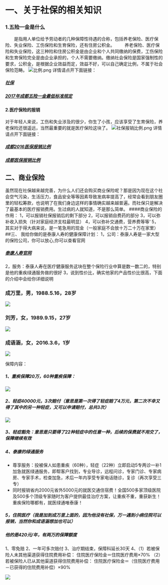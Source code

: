 # 一、关于社保的相关知识
### 1.五险一金是什么

　　是指用人单位给予劳动者的几种保障性待遇的合称，包括养老保险、医疗保险、失业保险、工伤保险和生育保险，还有住房公积金。
　　养老保险、医疗保险和失业保险，这三种险和住房公积金是由企业和个人共同缴纳的保费，工伤保险和生育保险完全是由企业承担的，个人不需要缴纳。缴纳社会保险是国家强制性的要求，公积金，是根据企业效益而定，效益不好，可以自己确定比例，不属于社会保险范畴。
![比例.png](http://upload-images.jianshu.io/upload_images/4626319-2e4392fd75d5d865.png?imageMogr2/auto-orient/strip%7CimageView2/2/w/1240)
详情请点开下面链接：
##### [社保](http://baike.baidu.com/item/%E7%A4%BE%E4%BC%9A%E4%BF%9D%E9%99%A9/73529?fromtitle=%E7%A4%BE%E4%BF%9D&fromid=558563&type=syn)
##### [2017年成都五险一金最低标准规定](http://kaoshi.yjbys.com/gongwuyuan/shizhengshenlun/shishizhengye/481443.html)
#### 2.医疗保险的报销
对于年轻人来说，工伤和失业涉及的很少，你生了小孩，应该享受了生育保险，养老保险还很遥远，当然最重要的就是医疗保险这块了。
![社保报销比例.png](http://upload-images.jianshu.io/upload_images/4626319-f5f02cfcab9b9450.png?imageMogr2/auto-orient/strip%7CimageView2/2/w/1240)
详情请点开下面链接：
##### [成都2016医保报销比例](http://www.pincai.com/group/680605.htm)
##### [成都医保报销比例](http://chengdu.chashebao.com/yiliao/12608.html)
## 二、商业保险
 虽然现在社保越来越完善，为什么人们还会购买商业保险呢？那是因为现在这个社会空气污染，生活压力，食品安全等等因素导致发病率提高了，经常会看到朋友圈里的轻松筹款，也说明了在我们身边这样的事情确实越来越普遍。而社保只是解决了最基本的医疗报销费用。生过病的人就知道，不是那么简单。
####商业保险的作用：
1，可以报销社保报销后的剩下部分
2，可以报销自费药的部分
3，可以弥补收入损失（针对家庭经济支柱最明显）
4，可以弥补交通费，营养费等等‘
5，其实对于得大病来说，是一笔急用的现金（一般家庭不会放十万二十万在家里）
##三、 我给你做的是泰康人寿的健康保障计划：
1，公司：泰康人寿是一家大型的保险公司，你可以放心,你可以查看官网
##### [泰康人寿官网](http://www.taikang.com/)
2，服务：泰康人寿在医疗健康服务这块在整个保险行业中算是数一数二的，特别是他的重疾绿通服务做的很好
3，说到性价比，确实他家的产品性价比很高，下面的介绍中会给你详细说明

###  成万里，男，1988.5.16，28岁
![](http://upload-images.jianshu.io/upload_images/4626319-7427863c02862083.png?imageMogr2/auto-orient/strip%7CimageView2/2/w/1240)

###  刘芳，女，1989.9.15，27岁
![](http://upload-images.jianshu.io/upload_images/4626319-c32b8b7d0b1a6bd9.png?imageMogr2/auto-orient/strip%7CimageView2/2/w/1240)

###  成语涵，女，2016.3.6，1岁
![](http://upload-images.jianshu.io/upload_images/4626319-9d42990198041307.png?imageMogr2/auto-orient/strip%7CimageView2/2/w/1240)

保障内容：
##### 1、重疾保障20万，60种重疾保障：

![](http://upload-images.jianshu.io/upload_images/4626319-dbcbd65d2292d469.png?imageMogr2/auto-orient/strip%7CimageView2/2/w/1240)

##### 2、轻症40000元，3次赔付（意思是第一次得了轻症赔了4万元，第二次不幸又得了其中的另一种轻症，又可以申请赔付，总共3次）

![](http://upload-images.jianshu.io/upload_images/4626319-9c6941a07f7cf645.png?imageMogr2/auto-orient/strip%7CimageView2/2/w/1240)

##### 3、轻症豁免：意思是只要得了22种轻症中的任意一种，后续的保费就不用交了，保障继续有效

##### 4、泰康的绿通服务
- 尊享服务：投被保人如患重疾（60种），轻症（22种）立即启动5专两诊一补1加急就医绿通服务，即帮客户找到，专业导诊，远程问诊，专家门诊、专家病房、专家手术，检查加急，术后一年内享受专家电话随诊，复诊（再次享受三专）
- 同时报销省内2000元省外5000元的就医交通住宿费！全国500多家顶级医院及500多个顶级专家随时为客户提供最佳治疗方案，让重疾不重，重获新生！重疾保险哪都有，就医绿通唯泰康！
##### 5，住院医疗（我是加到成万里上面的，因为他没有社保，万一遇到小病住院可以报销，当然你和成语涵想加也可以）
#####  他的是420元/年，有两万的保障额度
1、零免赔
2、一年可多次赔付
3、治疗期结束，保障科延长30天
4、（1）若被保险人未其他渠道获得住院费用补偿：
住院医疗保险金＝住院医疗费用×70%
（2）若被保险人已从其他渠道获得住院费用补偿：
住院医疗保险金＝（住院医疗费用－已获得的住院费用补偿）×90%

![](http://upload-images.jianshu.io/upload_images/4626319-70e36dd647812e4d.png?imageMogr2/auto-orient/strip%7CimageView2/2/w/1240)
